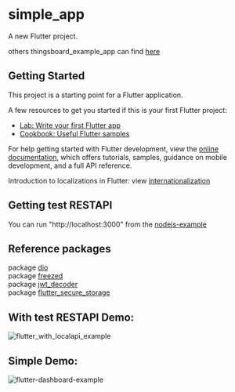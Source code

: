 # simple_app

A new Flutter project.

others thingsboard_example_app can find [here](https://github.com/yungwenpeng/flutter-dashboard-example/tree/thingsboard)

## Getting Started

This project is a starting point for a Flutter application.

A few resources to get you started if this is your first Flutter project:

- [Lab: Write your first Flutter app](https://docs.flutter.dev/get-started/codelab)
- [Cookbook: Useful Flutter samples](https://docs.flutter.dev/cookbook)

For help getting started with Flutter development, view the
[online documentation](https://docs.flutter.dev/), which offers tutorials,
samples, guidance on mobile development, and a full API reference.

Introduction to localizations in Flutter: view [internationalization](https://docs.flutter.dev/development/accessibility-and-localization/internationalization)  
  
## Getting test RESTAPI  
You can run "http://localhost:3000" from the [nodejs-example](https://github.com/yungwenpeng/nodejs-example)  
  
## Reference packages  
package [dio](https://pub.dev/packages/dio)  
package [freezed](https://pub.dev/packages/freezed)  
package [jwt_decoder](https://pub.dev/packages/jwt_decoder)  
package [flutter_secure_storage](https://pub.dev/packages/flutter_secure_storage)  
  
## With test RESTAPI Demo:  
![flutter_with_localapi_example](flutter_with_localapi_example.gif)  
  
## Simple Demo:  
![flutter-dashboard-example](flutter_example.gif)  
  